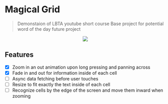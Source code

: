# Magical Grid

> Demonstaion of LBTA youtube short course
> Base project for potential word of the day future project

<p align = "center">
<img  src="./Assets/ezgif-3-b4ebf0fecc7f.gif"/>
</p>

## Features

- [x] Zoom in an out animation upon long pressing and panning across
- [x] Fade in and out for information inside of each cell
- [ ] Async data fetching before user touches
- [ ] Resize to fit exactly the text inside of each cell
- [ ] Recognize cells by the edge of the screen and move them inward when zooming
